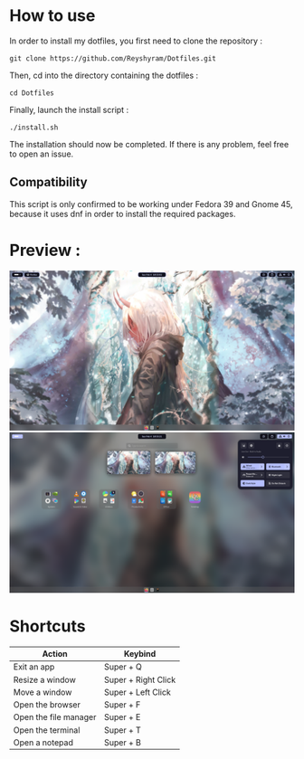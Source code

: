 # How to use

In order to install my dotfiles, you first need to clone the repository :

    git clone https://github.com/Reyshyram/Dotfiles.git
Then, cd into the directory containing the dotfiles :

    cd Dotfiles
Finally, launch the install script :

    ./install.sh
The installation should now be completed. If there is any problem, feel free to open an issue.

## Compatibility
This script is only confirmed to be working under Fedora 39 and Gnome 45, because it uses dnf in order to install the required packages.

# Preview :
![Desktop](./preview/desktop.png)![App Grid](./preview/app-grid.png)

# Shortcuts
|Action|Keybind|
|--|--|
| Exit an app | Super + Q|
| Resize a window | Super + Right Click|
| Move a window | Super + Left Click|
| Open the browser | Super + F |
| Open the file manager | Super + E |
| Open the terminal | Super + T |
| Open a notepad | Super + B |


